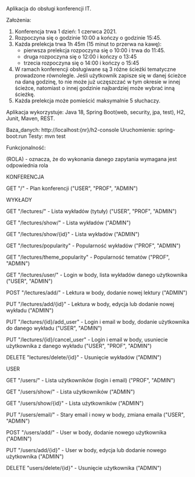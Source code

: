 Aplikacja do obsługi konferencji IT.

Założenia:
1.	Konferencja trwa 1 dzień: 1 czerwca 2021. 
2.	Rozpoczyna się o godzinie 10:00 a kończy o godzinie 15:45.
3.	Każda prelekcja trwa 1h 45m (15 minut to przerwa na kawę):
	- pierwsza prelekcja rozpoczyna się o 10:00 i trwa do 11:45. 
	- druga rozpoczyna się o 12:00 i kończy o 13:45
	- trzecia rozpoczyna się o 14:00 i kończy o 15:45
4.	W ramach konferencji obsługiwane są 3 różne ścieżki tematyczne prowadzone równolegle. Jeśli użytkownik zapisze się w danej ścieżce na daną godzinę, to nie może już uczęszczać w tym okresie w innej ścieżce, natomiast o innej godzinie najbardziej może wybrać inną ścieżkę. 
5.	Każda prelekcja może pomieścić maksymalnie 5 słuchaczy. 

Aplikacja wykorzystuje: Java 18, Spring Boot(web, security, jpa, test), H2, Junit, Maven, REST.  

Baza_danych: http://localhost:{nr}/h2-console
Uruchomienie: spring-boot:run
Testy: mvn test



Funkcjonalność:

(ROLA) - oznacza, że do wykonania danego zapytania wymagana jest odpowiednia rola


KONFERENCJA



GET "/" - Plan konferencji ("USER", "PROF", "ADMIN")



WYKŁADY



GET "/lectures/" - Lista wykładów (tytuły) ("USER", "PROF", "ADMIN")

GET "/lectures/show/" - Lista wykładów  ("ADMIN")

GET "/lectures/show/{id}" - Lista wykładów  ("ADMIN")

GET "/lectures/popularity" - Popularność wykładów ("PROF", "ADMIN")

GET "/lectures/theme_popularity" - Popularność tematów ("PROF", "ADMIN")

GET "/lectures/user/" - Login w body, lista wykładów danego użytkownika ("USER", "ADMIN")

POST "/lectures/add/" - Lektura w body, dodanie nowej lektury ("ADMIN")

PUT "/lectures/add/{id}" - Lektura w body, edycja lub dodanie nowej wykładu ("ADMIN")

PUT "/lectures/{id}/add_user" - Login i email w body, dodanie użytkownika do danego wykładu ("USER", "ADMIN")

PUT "/lectures/{id}/cancel_user" - Login i email w body, usuniecie użytkownika z danego wykładu  ("USER", "PROF", "ADMIN")

DELETE "lectures/delete/{id}" - Usunięcie wykładów ("ADMIN")




USER

GET "/users/" - Lista użytkowników (login i email) ("PROF", "ADMIN")

GET "/users/show/" - Lista użytkowników ("ADMIN")

GET "/users/show/{id}" - Lista użytkowników ("ADMIN")

PUT "/users/email/" - Stary email i nowy w body, zmiana emaila ("USER", "ADMIN")

POST "/users/add/" - User w body, dodanie nowego użytkownika ("ADMIN")

PUT "/users/add/{id}" - User w body, edycja lub dodanie nowego użytkownika ("ADMIN")

DELETE "users/delete/{id}" - Usunięcie użytkownika ("ADMIN")
